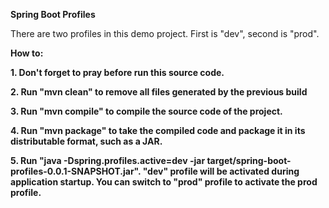 **Spring Boot Profiles**

There are two profiles in this demo project.
First is "dev", second is "prod".

**How to:**

**1. Don't forget to pray before run this source code.**

**2. Run "mvn clean" to remove all files generated by the previous build**

**3. Run "mvn compile" to compile the source code of the project.**

**4. Run "mvn package" to take the compiled code and package it in its distributable format, such as a JAR.**

**5. Run "java -Dspring.profiles.active=dev -jar target/spring-boot-profiles-0.0.1-SNAPSHOT.jar". "dev" profile will be activated during application startup. You can switch to "prod" profile to activate the prod profile.**
